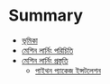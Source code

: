 # Summary

* [ভূমিকা](README.md)
* [মেশিন লার্নিং পরিচিতি](ml_intro.md)
* [মেশিন লার্নিং প্রস্তুতি](#)
    * [পাইথন প্যাকেজ ইন্সটলেশন](package_installation.md)

